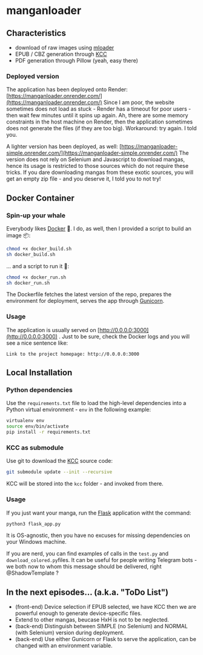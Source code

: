 # manganloader

## Characteristics
- download of raw images using [mloader](https://github.com/hurlenko/mloader)
- EPUB / CBZ generation through [KCC](https://github.com/ciromattia/kcc/tree/master)
- PDF generation through Pillow (yeah, easy there)

### Deployed version
The application has been deployed onto Render:
[https://manganloader.onrender.com/](https://manganloader.onrender.com/)
Since I am poor, the website sometimes does not load as stuck - Render has a timeout for poor users - then wait few minutes until it spins up again.
Ah, there are some memory constraints in the host machine on Render, then the application sometimes does not generate the files (if they are too big). Workaround: try again. I told you.

A lighter version has been deployed, as well:
[https://manganloader-simple.onrender.com/](https://manganloader-simple.onrender.com/)
The version does not rely on Selenium and Javascript to download mangas, hence its usage is restricted to those sources which do not require these tricks.
If you dare downloading mangas from these exotic sources, you will get an empty zip file - and you deserve it, I told you to not try!

## Docker Container
### Spin-up your whale
Everybody likes [Docker](https://www.docker.com/) 🐳.
I do, as well, then I provided a script to build an image 📦:
```bash
chmod +x docker_build.sh
sh docker_build.sh
```
... and a script to run it 💞:
```bash
chmod +x docker_run.sh
sh docker_run.sh
```
The Dockerfile fetches the latest version of the repo, prepares the environment for deployment, serves the app through [Gunicorn](https://gunicorn.org/).
### Usage
The application is usually served on [http://0.0.0.0:3000](http://0.0.0.0:3000) .
Just to be sure, check the Docker logs and you will see a nice sentence like:
```
Link to the project homepage: http://0.0.0.0:3000
```

## Local Installation
### Python dependencies
Use the `requirements.txt` file to load the high-level dependencies into a Python virtual environment - `env` in the following example:
```bash
virtualenv env
source env/bin/activate
pip install -r requirements.txt
```
### KCC as submodule
Use git to download the [KCC](https://github.com/ciromattia/kcc/tree/master) source code:
```bash
git submodule update --init --recursive
```
KCC will be stored into the `kcc` folder - and invoked from there.
### Usage
If you just want your manga, run the [Flask](https://flask.palletsprojects.com) application witht the command:
```bash
python3 flask_app.py
```
It is OS-agnostic, then you have no excuses for missing dependencies on your Windows machine.

If you are nerd, you can find examples of calls in the `test.py` and `download_colored.py`files.
It can be useful for people writing Telegram bots - we both now to whom this message should be delivered, right @ShadowTemplate ?

## In the next episodes... (a.k.a. "ToDo List")
- (front-end) Device selection if EPUB selected, we have KCC then we are powerful enough to generate device-specific files.
- Extend to other mangas, beucase HxH is not to be neglected.
- (back-end) Distinguish between SIMPLE (no Selenium) and NORMAL (with Selenium) version during deployment.
- (back-end) Use either Gunicorn or Flask to serve the application, can be changed with an environment variable.